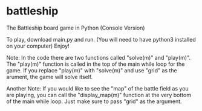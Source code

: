 # battleship
The Battleship board game in Python (Console Version)

To play, download main.py and run. (You will need to have python3 installed on your computer)
Enjoy!

Note:
In the code there are two functions called "solve(m)" and "play(m)".
The "play(m)" function is called in the top of the main while loop for the game.
If you replace "play(m)" with "solve(m)" and use "grid" as the arument, 
the game will solve itself.

Another Note:
If you would like to see the "map" of the battle field as you are playing, 
you can call the "display_map(m)" function at the very bottom of the main while loop.
Just make sure to pass "grid" as the argument.

